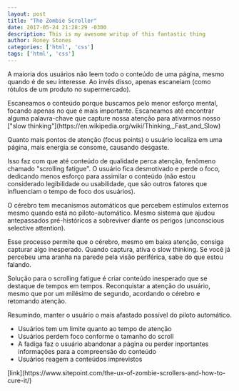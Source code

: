 ```yaml
---
layout: post
title: "The Zombie Scroller"
date: 2017-05-24 21:28:29 -0300
description: This is my awesome writup of this fantastic thing
author: Roney Stones
categories: ['html', 'css']
tags: ['html', 'css']
---
```


<p class="mb4">A maioria dos usuários não leem todo o conteúdo de uma página, mesmo quando é de seu interesse. Ao invés disso, apenas escaneiam (como rótulos de um produto no supermercado).</p>

<p class="mb4">Escaneamos o conteúdo porque buscamos pelo menor esforço mental, focando apenas no que é mais importante. Escaneamos até encontrar alguma palavra-chave que capture nossa atenção para ativarmos nosso ["slow thinking"](https://en.wikipedia.org/wiki/Thinking,_Fast_and_Slow)</p>

<p class="mb4">Quanto mais pontos de atenção (focus points) o usuário localiza em uma página, mais energia se consome, causando desgaste.</p>

<p class="mb4">Isso faz com que até conteúdo de qualidade perca atenção, fenômeno chamado "scrolling fatigue". O usuário fica desmotivado e perde o foco, dedicando menos esforço para assimilar o conteúdo (não estou considerado legibilidade ou usabilidade, que são outros fatores que influenciam o tempo de foco dos usuários).</p>

<p class="mb4">O cérebro tem mecanismos automáticos que percebem estímulos externos mesmo quando está no piloto-automático. Mesmo sistema que ajudou antepassados pré-históricos a sobreviver diante os perigos (unconscious selective attention).</p>

<p class="mb4">Esse processo permite que o cérebro, mesmo em baixa atenção, consiga capturar algo inesperado. Quando captura, ativa o slow thinking. Se você já percebeu uma aranha na parede pela visão periférica, sabe do que estou falando.</p>

<p class="mb4">Solução para o scrolling fatigue é criar conteúdo inesperado que se destaque de tempos em tempos. Reconquistar a atenção do usuário, mesmo que por um milésimo de segundo, acordando o cérebro e retomando atenção.</p>

<p class="mb4">Resumindo, manter o usuário o mais afastado possível do piloto automático.</p>

<ul class="mb4">	
  <li>Usuários tem um limite quanto ao tempo de atenção</li>
  <li>Usuários perdem foco conforme o tamanho do scroll</li>
  <li>A fadiga faz o usuário abandonar a página ou perder inportantes informações para a compreensão do conteúdo</li>
  <li>Usuários reagem a conteúdos imprevistos</li>
</ul>

<p>[link](https://www.sitepoint.com/the-ux-of-zombie-scrollers-and-how-to-cure-it/)</p>
